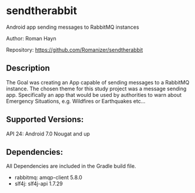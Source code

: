 # sendtherabbit
Android app sending messages to RabbitMQ instances

Author: Roman Hayn

Repository: https://github.com/Romanizer/sendtherabbit

## Description
The Goal was creating an App capable of sending messages to a RabbitMQ instance.
The chosen theme for this study project was a message sending app.
Specifically an app that would be used by authorities to 
warn about Emergency Situations, e.g. Wildfires or Earthquakes etc...


## Supported Versions: 
API 24: Android 7.0 Nougat and up

## Dependencies: 
All Dependencies are included in the Gradle build file.
* rabbitmq: amqp-client 5.8.0
* slf4j: slf4j-api 1.7.29
